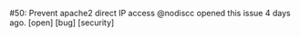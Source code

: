 #50: Prevent apache2 direct IP access
@nodiscc opened this issue 4 days ago.  [open] 
[bug] [security]



